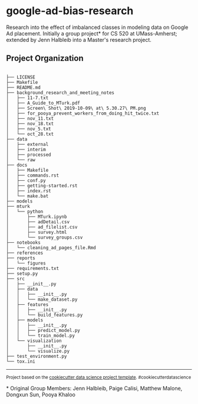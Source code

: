 google-ad-bias-research
==============================

Research into the effect of imbalanced classes in modeling data on Google Ad placement. Initially a group project* for CS 520 at UMass-Amherst; extended by Jenn Halbleib into a Master's research project. 

Project Organization
------------
```console

├── LICENSE
├── Makefile
├── README.md
├── background_research_and_meeting_notes
│   ├── 11-7.txt
│   ├── A_Guide_to_MTurk.pdf
│   ├── Screen\ Shot\ 2019-10-09\ at\ 5.30.27\ PM.png
│   ├── for_pooya_prevent_workers_from_doing_hit_twice.txt
│   ├── nov_11.txt
│   ├── nov_18.txt
│   ├── nov_5.txt
│   └── oct_28.txt
├── data
│   ├── external
│   ├── interim
│   ├── processed
│   └── raw
├── docs
│   ├── Makefile
│   ├── commands.rst
│   ├── conf.py
│   ├── getting-started.rst
│   ├── index.rst
│   └── make.bat
├── models
├── mturk
│   └── python
│       ├── MTurk.ipynb
│       ├── adDetail.csv
│       ├── ad_filelist.csv
│       ├── survey.html
│       └── survey_groups.csv
├── notebooks
│   └── cleaning_ad_pages_file.Rmd
├── references
├── reports
│   └── figures
├── requirements.txt
├── setup.py
├── src
│   ├── __init__.py
│   ├── data
│   │   ├── __init__.py
│   │   └── make_dataset.py
│   ├── features
│   │   ├── __init__.py
│   │   └── build_features.py
│   ├── models
│   │   ├── __init__.py
│   │   ├── predict_model.py
│   │   └── train_model.py
│   └── visualization
│       ├── __init__.py
│       └── visualize.py
├── test_environment.py
└── tox.ini

```
--------

<p><small>Project based on the <a target="_blank" href="https://drivendata.github.io/cookiecutter-data-science/">cookiecutter data science project template</a>. #cookiecutterdatascience</small></p>

\* Original Group Members: Jenn Halbleib, Paige Calisi, Matthew Malone, Dongxun Sun, Pooya Khaloo 
